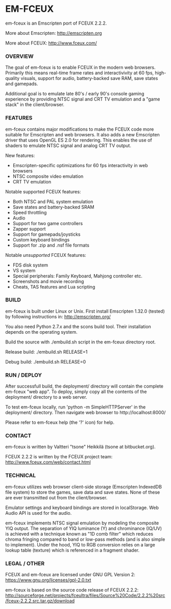 # EM-FCEUX #

em-fceux is an Emscripten port of FCEUX 2.2.2.

More about Emscripten: http://emscripten.org

More about FCEUX: http://www.fceux.com/


### OVERVIEW ###

The goal of em-fceux is to enable FCEUX in the modern web browsers.
Primarily this means real-time frame rates and interactivivity at 60 fps,
high-quality visuals, support for audio, battery-backed save RAM, save
states and gamepads.

Additional goal is to emulate late 80's / early 90's console gaming
experience by providing NTSC signal and CRT TV emulation and a
"game stack" in the client/browser.


### FEATURES ###

em-fceux contains major modifications to make the FCEUX code more suitable
for Emscripten and web browsers. It also adds a new Emscripten driver that
uses OpenGL ES 2.0 for rendering. This enables the use of shaders to
emulate NTSC signal and analog CRT TV output.

New features:

* Emscripten-specific optimizations for 60 fps interactivity in web browsers
* NTSC composite video emulation
* CRT TV emulation

Notable supported FCEUX features:

* Both NTSC and PAL system emulation
* Save states and battery-backed SRAM
* Speed throttling
* Audio
* Support for two game controllers
* Zapper support
* Support for gamepads/joysticks
* Custom keyboard bindings
* Support for .zip and .nsf file formats

Notable *unsupported* FCEUX features:

* FDS disk system
* VS system
* Special peripherals: Family Keyboard, Mahjong controller etc.
* Screenshots and movie recording
* Cheats, TAS features and Lua scripting


### BUILD ###

em-fceux is built under Linux or Unix. First install Emscripten 1.32.0
(tested) by following instructions in: http://emscripten.org/

You also need Python 2.7.x and the scons build tool. Their installation
depends on the operating system.

Build the source with ./embuild.sh script in the em-fceux directory root.

Release build: ./embuild.sh RELEASE=1

Debug build: ./embuild.sh RELEASE=0


### RUN / DEPLOY ###

After successfull build, the deployment/ directory will contain the
complete em-fceux "web app". To deploy, simply copy all the contents of
the deployment/ directory to a web server.

To test em-fceux locally, run 'python -m SimpleHTTPServer' in the deployment/
directory. Then navigate web browser to http://localhost:8000/

Please refer to em-fceux help (the '?' icon) for help.


### CONTACT ###

em-fceux is written by Valtteri "tsone" Heikkilä (tsone at bitbucket.org).

FCEUX 2.2.2 is written by the FCEUX project team: http://www.fceux.com/web/contact.html


### TECHNICAL ###

em-fceux utilizes web browser client-side storage (Emscripten IndexedDB
file system) to store the games, save data and save states. None of these
are ever transmitted out from the client/browser.

Emulator settings and keyboard bindings are stored in localStorage.
Web Audio API is used for the audio.

em-fceux implements NTSC signal emulation by modeling the composite YIQ
output. The separation of YIQ luminance (Y) and chrominance (IQ/UV) is
achieved with a technique known as "1D comb filter" which reduces chroma
fringing compared to band or low-pass methods (and is also simple to
implement). Under the hood, YIQ to RGB conversion relies on a large lookup
table (texture) which is referenced in a fragment shader.


### LEGAL / OTHER ###

FCEUX and em-fceux are licensed under GNU GPL Version 2:
https://www.gnu.org/licenses/gpl-2.0.txt

em-fceux is based on the source code release of FCEUX 2.2.2: 
http://sourceforge.net/projects/fceultra/files/Source%20Code/2.2.2%20src/fceux-2.2.2.src.tar.gz/download


